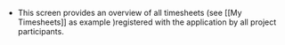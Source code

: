 - This screen provides an overview of all timesheets (see [[My Timesheets]] as example )registered with the application by all project participants.